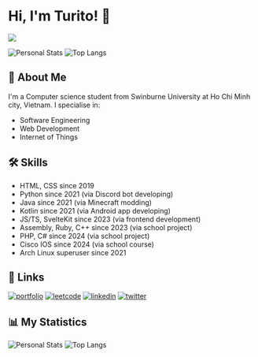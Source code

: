 # Hi, I'm Turito! 👋

![](https://cdnb.artstation.com/p/assets/images/images/056/765/161/4k/jessica-woulfe-rooftop-farm-jw-final.jpg?1670022023)

![Personal Stats](https://github-readme-stats.vercel.app/api?username=TuritoYuenan&show_icons=true&hide_rank=true&hide_title=true)
![Top Langs](https://github-readme-stats.vercel.app/api/top-langs/?username=TuritoYuenan&layout=compact)

## 🚀 About Me

I'm a Computer science student from Swinburne University at Ho Chi Minh city, Vietnam. I specialise in:

- Software Engineering
- Web Development
- Internet of Things

## 🛠 Skills

- HTML, CSS since 2019
- Python since 2021 (via Discord bot developing)
- Java since 2021 (via Minecraft modding)
- Kotlin since 2021 (via Android app developing)
- JS/TS, SvelteKit since 2023 (via frontend development)
- Assembly, Ruby, C++ since 2023 (via school project)
- PHP, C# since 2024 (via school project)
- Cisco IOS since 2024 (via school course)
- Arch Linux superuser since 2021

## 🔗 Links

[![portfolio](https://img.shields.io/badge/my_portfolio-000?style=for-the-badge&logo=firefox&logoColor=white)](https://turitoyuenan.pages.dev/)
[![leetcode](https://img.shields.io/badge/leetcode-ffa116?style=for-the-badge&logo=leetcode&logoColor=white)](https://leetcode.com/TuritoYuenan)
[![linkedin](https://img.shields.io/badge/linkedin-0A66C2?style=for-the-badge&logo=linkedin&logoColor=white)](https://www.linkedin.com/in/trietntm-cs)
[![twitter](https://img.shields.io/badge/twitter-1DA1F2?style=for-the-badge&logo=twitter&logoColor=white)](https://twitter.com/TuritoYuenan)

## 📊 My Statistics

![Personal Stats](https://github-readme-stats.vercel.app/api?username=TuritoYuenan&show_icons=true&hide_rank=true&hide_title=true)
![Top Langs](https://github-readme-stats.vercel.app/api/top-langs/?username=TuritoYuenan&layout=compact)

